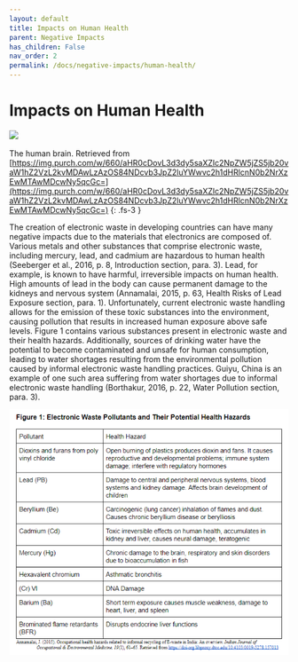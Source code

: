 ```yaml
---
layout: default
title: Impacts on Human Health
parent: Negative Impacts
has_children: False
nav_order: 2
permalink: /docs/negative-impacts/human-health/
---
```


# Impacts on Human Health

![](https://img.purch.com/w/660/aHR0cDovL3d3dy5saXZlc2NpZW5jZS5jb20vaW1hZ2VzL2kvMDAwLzAzOS84NDcvb3JpZ2luYWwvc2h1dHRlcnN0b2NrXzEwMTAwMDcwNy5qcGc=)

The human brain. Retrieved from [https://img.purch.com/w/660/aHR0cDovL3d3dy5saXZlc2NpZW5jZS5jb20vaW1hZ2VzL2kvMDAwLzAzOS84NDcvb3JpZ2luYWwvc2h1dHRlcnN0b2NrXzEwMTAwMDcwNy5qcGc=](https://img.purch.com/w/660/aHR0cDovL3d3dy5saXZlc2NpZW5jZS5jb20vaW1hZ2VzL2kvMDAwLzAzOS84NDcvb3JpZ2luYWwvc2h1dHRlcnN0b2NrXzEwMTAwMDcwNy5qcGc=)
{: .fs-3 }

The creation of electronic waste in developing countries can have many negative impacts due to the materials that electronics are composed of. Various metals and other substances that comprise electronic waste, including mercury, lead, and cadmium are hazardous to human health (Seeberger et al., 2016, p. 8, Introduction section, para. 3). Lead, for example, is known to have harmful, irreversible impacts on human health. High amounts of lead in the body can cause permanent damage to the kidneys and nervous system (Annamalai, 2015, p. 63, Health Risks of Lead Exposure section, para. 1).  Unfortunately, current electronic waste handling allows for the emission of these toxic substances into the environment, causing pollution that results in increased human exposure above safe levels. Figure 1 contains various substances present in electronic waste and their health hazards. Additionally, sources of drinking water have the potential to become contaminated and unsafe for human consumption, leading to water shortages resulting from the environmental pollution caused by informal electronic waste handling practices. Guiyu, China is an example of one such area suffering from water shortages due to informal electronic waste handling (Borthakur, 2016, p. 22, Water Pollution section, para. 3). 

![](humanhealthtable.PNG)
